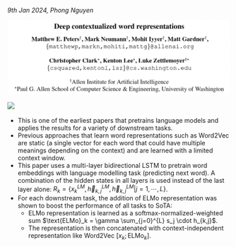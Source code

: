 *9th Jan 2024, Phong Nguyen*

<div>
<p align="center">
  <img src="figure1.png" style="width:800px"/>
</p>

<a href='https://arxiv.org/abs/1802.05365'><img src='https://img.shields.io/badge/dynamic/json?url=https://api.semanticscholar.org/graph/v1/paper/3febb2bed8865945e7fddc99efd791887bb7e14f?fields=citationCount&query=citationCount&label=NAACL%202018&prefix=citation%20'/></a>

</div>

- This is one of the earliest papers that pretrains language models and applies the results for a variety of downstream tasks. 
- Previous approaches that learn word representations such as Word2Vec are static (a single vector for each word that could have multiple meanings depending on the context) and are learned with a limited context window.
- This paper uses a multi-layer bidirectional LSTM to pretrain word embeddings with language modelling task (predicting next word). A combination of the hidden states in all layers is used instead of the last layer alone: $R_k=\{x_k^{LM},\overrightarrow{h}_{k,j}^{LM},\overleftarrow{h}_{k,j}^{LM} | j=1,\cdots,L\}$.
- For each downstream task, the addition of ELMo representation was shown to boost the performance of all tasks to SoTA:
  - ELMo representation is learned as a softmax-normalized-weighted sum $\text{ELMo}_k = \gamma \sum_{j=0}^{L} s_j \cdot h_{k,j}$. 
  - The representation is then concatenated with context-independent representation like Word2Vec $[x_k;\text{ELMo}_k]$.
